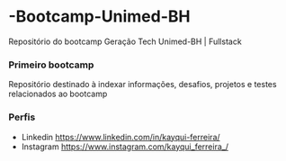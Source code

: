 # -Bootcamp-Unimed-BH
Repositório do bootcamp Geração Tech Unimed-BH | Fullstack

### Primeiro bootcamp 
Repositório destinado à indexar informações, desafios, projetos e testes relacionados ao bootcamp

### Perfis 
- Linkedin https://www.linkedin.com/in/kayqui-ferreira/
- Instagram https://www.instagram.com/kayqui_ferreira_/
